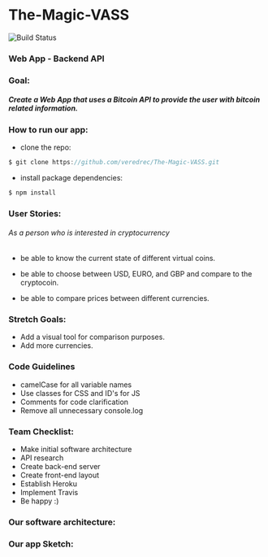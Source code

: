 # The-Magic-VASS

![Build Status](https://travis-ci.org/veredrec/The-Magic-VASS.svg?branch=master)
### Web App - Backend API

### Goal:
##### Create a Web App that uses a Bitcoin API to provide the user with bitcoin related information.

### How to run our app:
* clone the repo:
```javascript
$ git clone https://github.com/veredrec/The-Magic-VASS.git
```
* install package dependencies:
```javascript
$ npm install
```

### User Stories:
###### As a person who is interested in cryptocurrency
* be able to know the current state of different virtual coins.

* be able to choose between USD, EURO, and GBP and compare to the cryptocoin.

* be able to compare prices between different currencies.

### Stretch Goals:
* Add a visual tool for comparison purposes.
* Add more currencies.

### Code Guidelines
* camelCase for all variable names
* Use classes for CSS and ID's for JS
* Comments for code clarification
* Remove all unnecessary console.log

### Team Checklist:
* Make initial software architecture
* API research
* Create back-end server
* Create front-end layout
* Establish Heroku
* Implement Travis
* Be happy :)

### Our software architecture:

### Our app Sketch:
